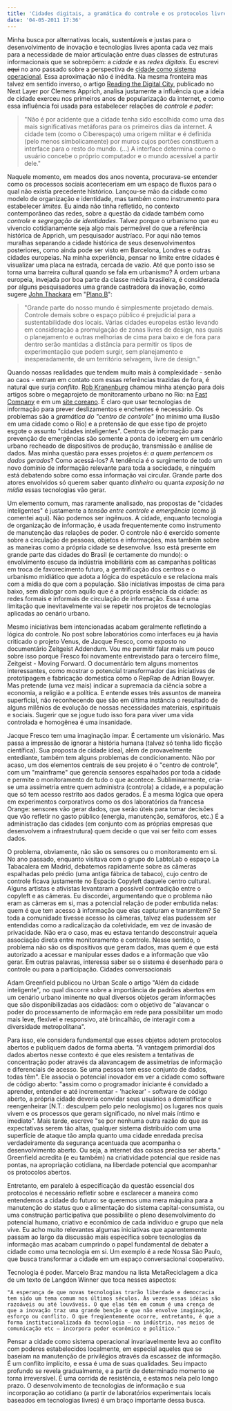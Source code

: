 ```yaml
---
title: 'Cidades digitais, a gramática do controle e os protocolos livres'
date: '04-05-2011 17:36'
---
```


Minha busca por alternativas locais, sustentáveis e justas para o desenvolvimento de inovação e tecnologias livres aponta cada vez mais para a necessidade de maior articulação entre duas classes de estruturas informacionais que se sobrepõem: a *cidade* e as *redes digitais*. Eu escrevi ~~aqui~~ no ano passado sobre a perspectiva de [cidade como sistema operacional](../metareciclando-cidades-digitais). Essa aproximação não é inédita. Na mesma fronteira mas talvez em sentido inverso, o artigo [Reading the Digital City](https://webarchiv.servus.at/thenextlayer.org/node/677.html), publicado no Next Layer por Clemens Apprich, analisa justamente a influência que a ideia de cidade exerceu nos primeiros anos de popularização da internet, e como essa influência foi usada para estabelecer relações de *controle e poder*:

> "Não é por acidente que a cidade tenha sido escolhida como uma das mais significativas metáforas para os primeiros dias da internet. A cidade tem (como o Ciberespaço) uma origem militar e é definida (pelo menos simbolicamente) por muros cujos portões constituem a interface para o resto do mundo. (...) A interface determina como o usuário concebe o próprio computador e o mundo acessível a partir dele."

Naquele momento, em meados dos anos noventa, procurava-se entender como os processos sociais aconteceriam em um espaço de fluxos para o qual não existia precedente histórico. Lançou-se mão da cidade como modelo de organização e identidade, mas também como instrumento para estabelecer *limites*. Eu ainda não tinha refletido, no contexto contemporâneo das redes, sobre a questão da cidade também como *controle* e *segregação de identidades*. Talvez porque o urbanismo que eu vivencio cotidianamente seja algo mais permeável do que a referência histórica de Apprich, um pesquisador austríaco. Por aqui não temos muralhas separando a cidade histórica de seus desenvolvimentos posteriores, como ainda pode ser visto em Barcelona, Londres e outras cidades europeias. Na minha experiência, pensar no limite entre cidades é visualizar uma placa na estrada, cercada de vazio. Até que ponto isso se torna uma barreira cultural quando se fala em urbanismo? A ordem urbana europeia, invejada por boa parte da classe média brasileira, é considerada por alguns pesquisadores uma grande castradora da inovação, como sugere [John Thackara](http://thackara.com/) em "[Plano B](https://www.skoob.com.br/plano-b-51209ed56226.html)": 

> "Grande parte do nosso mundo é simplesmente projetado demais. Controle demais sobre o espaço público é prejudicial para a sustentabilidade dos locais. Várias cidades europeias estão levando em consideração a promulgação de zonas livres de design, nas quais o planejamento e outras melhorias de cima para baixo e de fora para dentro serão mantidas a distância para permitir os tipos de experimentação que podem surgir, sem planejamento e inesperadamente, de um território selvagem, livre de design."

Quando nossas realidades que tendem muito mais à complexidade - senão ao caos - entram em contato com essas referências trazidas de fora, é natural que surja *conflito*. [Rob Kranenburg](http://theinternetofthings.eu/) chamou minha atenção para dois artigos sobre o megaprojeto de monitoramento urbano no Rio: na [Fast Company](http://www.fastcompany.com/1712443/building-a-smarter-favela-ibm-signs-up-rio) e em um [site coreano](http://www.etnews.com/201102140008). É claro que usar tecnologias de informação para prever deslizamentos e enchentes é necessário. Os problemas são a *gramática do "centro de controle"* (no mínimo uma ilusão em uma cidade como o Rio) e a pretensão de que esse tipo de projeto esgote o assunto "cidades inteligentes". Centros de informação para prevenção de emergências são somente a ponta do iceberg em um cenário urbano recheado de dispositivos de produção, transmissão e análise de dados. Mas minha questão para esses projetos é: *a quem pertencem os dados gerados*? Como acessá-los? A tendência é o surgimento de todo um novo domínio de informação relevante para toda a sociedade, e ninguém está debatendo sobre como essa informação vai circular. Grande parte dos atores envolvidos só querem saber quanto *dinheiro* ou quanta *exposição na mídia* essas tecnologias vão gerar.

Um elemento comum, mas raramente analisado, nas propostas de "cidades inteligentes" é justamente a *tensão entre controle e emergência* (como já comentei aqui). Não podemos ser ingênuos. A cidade, enquanto tecnologia de organização de informação, é usada frequentemente como instrumento de manutenção das relações de poder. O controle não é exercido somente sobre a circulação de pessoas, objetos e informações, mas também sobre as maneiras como a própria cidade se desenvolve. Isso está presente em grande parte das cidades do Brasil (e certamente do mundo): o envolvimento escuso da indústria imobiliária com as campanhas políticas em troca de favorecimento futuro, a gentrificação dos centros e o urbanismo midiático que adota a lógica do espetáculo e se relaciona mais com a mídia do que com a população. São iniciativas impostas de cima para baixo, sem dialogar com aquilo que é a própria essência da cidade: as redes formais e informais de circulação de informação. Essa é uma limitação que inevitavelmente vai se repetir nos projetos de tecnologias aplicadas ao cenário urbano.

Mesmo iniciativas bem intencionadas acabam geralmente refletindo a lógica do controle. No post sobre laboratórios como interfaces eu já havia criticado o projeto Venus, de Jacque Fresco, como exposto no documentário Zeitgeist Addendum. Vou me permitir falar mais um pouco sobre isso porque Fresco foi novamente entrevistado para o terceiro filme, Zeitgeist - Moving Forward. O documentário tem alguns momentos interessantes, como mostrar o potencial transformador das iniciativas de prototipagem e fabricação doméstica como o RepRap de Adrian Bowyer. Mas pretende (uma vez mais) indicar a supremacia da ciência sobre a economia, a religião e a política. E entende esses três assuntos de maneira superficial, não reconhecendo que são em última instância o resultado de alguns milênios de evolução de nossas necessidades materiais, espirituais e sociais. Sugerir que se jogue tudo isso fora para viver uma vida controlada e homogênea é uma insanidade.

Jacque Fresco tem uma imaginação ímpar. É certamente um visionário. Mas passa a impressão de ignorar a história humana (talvez só tenha lido ficção científica). Sua proposta de cidade ideal, além de provavelmente entediante, também tem alguns problemas de condicionamento. Não por acaso, um dos elementos centrais de seu projeto é o "centro de controle", com um "mainframe" que gerencia sensores espalhados por toda a cidade e permite o monitoramento de tudo o que acontece. Subliminarmente, cria-se uma assimetria entre quem administra (controla) a cidade, e a população que só tem acesso restrito aos dados gerados. É a mesma lógica que opera em experimentos corporativos como os dos laboratórios da francesa Orange: sensores vão gerar dados, que serão úteis para tomar decisões que vão refletir no gasto público (energia, manutenção, semáforos, etc.) É a administração das cidades (em conjunto com as próprias empresas que desenvolvem a infraestrutura) quem decide o que vai ser feito com esses dados.

O problema, obviamente, não são os sensores ou o monitoramento em si. No ano passado, enquanto visitava com o grupo do LabtoLab o espaço La Tabacalera em Madrid, debatemos rapidamente sobre as câmeras espalhadas pelo prédio (uma antiga fábrica de tabaco), cujo centro de controle ficava justamente no Espacio Copyleft daquele centro cultural. Alguns artistas e ativistas levantaram a possível contradição entre o copyleft e as câmeras. Eu discordei, argumentando que o problema não eram as câmeras em si, mas a potencial relação de poder embutida nelas: quem é que tem acesso à informação que elas capturam e transmitem? Se toda a comunidade tivesse acesso às câmeras, talvez elas pudessem ser entendidas como a radicalização da coletividade, em vez de invasão de privacidade. Não era o caso, mas eu estava tentando desconstruir aquela associação direta entre monitoramento e controle. Nesse sentido, o problema não são os dispositivos que geram dados, mas quem é que está autorizado a acessar e manipular esses dados e a informação que vão gerar. Em outras palavras, interessa saber se o sistema é desenhado para o controle ou para a participação.
Cidades conversacionais

Adam Greenfield publicou no Urban Scale o artigo "Além da cidade inteligente", no qual discorre sobre a importância de padrões abertos em um cenário urbano iminente no qual diversos objetos geram informações que são disponibilizadas aos cidadãos: com o objetivo de "alavancar o poder do processamento de informação em rede para possibilitar um modo mais leve, flexível e responsivo, até brincalhão, de interagir com a diversidade metropolitana".

Para isso, ele considera fundamental que esses objetos adotem protocolos abertos e publiquem dados de forma aberta. "A vantagem primordial dos dados abertos nesse contexto é que eles resistem a tentativas de concentração poder através da alavancagem de assimetrias de informação e diferenciais de acesso. Se uma pessoa tem esse conjunto de dados, todas têm". Ele associa o potencial inovador em ver a cidade como software de código aberto: "assim como o programador iniciante é convidado a aprender, entender e até incrementar - 'hackear' - software de código aberto, a própria cidade deveria convidar seus usuários a demistificar e reengenheirar [N.T.: desculpem pelo pelo neologismo] os lugares nos quais vivem e os processos que geram significado, no nível mais íntimo e imediato". Mais tarde, escreve "se por nenhuma outra razão do que as expectativas serem tão altas, qualquer sistema distribuído com uma superfície de ataque tão ampla quanto uma cidade enredada precisa verdadeiramente da segurança acentuada que acompanha o desenvolvimento aberto. Ou seja, a internet das coisas precisa ser aberta." Greenfield acredita (e eu também) na criatividade potencial que reside nas pontas, na apropriação cotidiana, na liberdade potencial que acompanhar os protocolos abertos.

Entretanto, em paralelo à especificação da questão essencial dos protocolos é necessário refletir sobre e esclarecer a maneira como entendemos a cidade do futuro: se queremos uma mera máquina para a manutenção do status quo e alimentação do sistema capital-consumista, ou uma construção participativa que possibilite o pleno desenvolvimento do potencial humano, criativo e econômico de cada indivíduo e grupo que nela vive. Eu acho muito relevantes algumas iniciativas que aparentemente passam ao largo da discussão mais específica sobre tecnologias da informação mas acabam cumprindo o papel fundamental de debater a cidade como uma tecnologia em si. Um exemplo é a rede Nossa São Paulo, que busca transformar a cidade em um espaço conversacional cooperativo.

Tecnologia é poder. Marcelo Braz mandou na lista MetaReciclagem a dica de um texto de Langdon Winner que toca nesses aspectos:

    "A esperança de que novas tecnologias trarão liberdade e democracia tem sido um tema comum nos últimos séculos. Às vezes essas idéias são razoáveis ou até louváveis. O que elas têm em comum é uma crença de que a inovação traz uma grande benção e que não envolve imaginação, esforço ou conflito. O que freqüentemente ocorre, entretanto, é que a forma institucionalizada da tecnologia – na indústria, nos meios de comunicação etc – incorpora poder econômico e político."

Pensar a cidade como sistema operacional invariavelmente leva ao conflito com poderes estabelecidos localmente, em especial aqueles que se baseiam na manutenção de privilégios através da escassez de informação. É um conflito implícito, e essa é uma de suas qualidades. Seu impacto profundo se revela gradualmente, e a partir de determinado momento se torna irreversível. É uma corrida de resistência, e estamos nela pelo longo prazo. O desenvolvimento de tecnologias de informação e sua incorporação ao cotidiano (a partir de laboratórios experimentais locais baseados em tecnologias livres) é um braço importante dessa busca. 